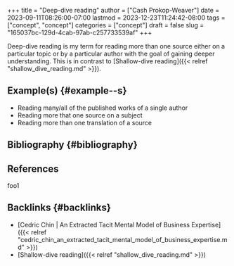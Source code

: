 +++
title = "Deep-dive reading"
author = ["Cash Prokop-Weaver"]
date = 2023-09-11T08:26:00-07:00
lastmod = 2023-12-23T11:24:42-08:00
tags = ["concept", "concept"]
categories = ["concept"]
draft = false
slug = "165037bc-129d-4cab-97ab-c257733539af"
+++

Deep-dive reading is my term for reading more than one source either on a particular topic or by a particular author with the goal of gaining deeper understanding. This is in contrast to [Shallow-dive reading]({{< relref "shallow_dive_reading.md" >}}).


## Example(s) {#example--s}

-   Reading many/all of the published works of a single author
-   Reading more that one source on a subject
-   Reading more than one translation of a source


## Bibliography {#bibliography}

## References

<style>.csl-entry{text-indent: -1.5em; margin-left: 1.5em;}</style><div class="csl-bib-body">
</div>

foo1


## Backlinks {#backlinks}

-   [Cedric Chin | An Extracted Tacit Mental Model of Business Expertise]({{< relref "cedric_chin_an_extracted_tacit_mental_model_of_business_expertise.md" >}})
-   [Shallow-dive reading]({{< relref "shallow_dive_reading.md" >}})
